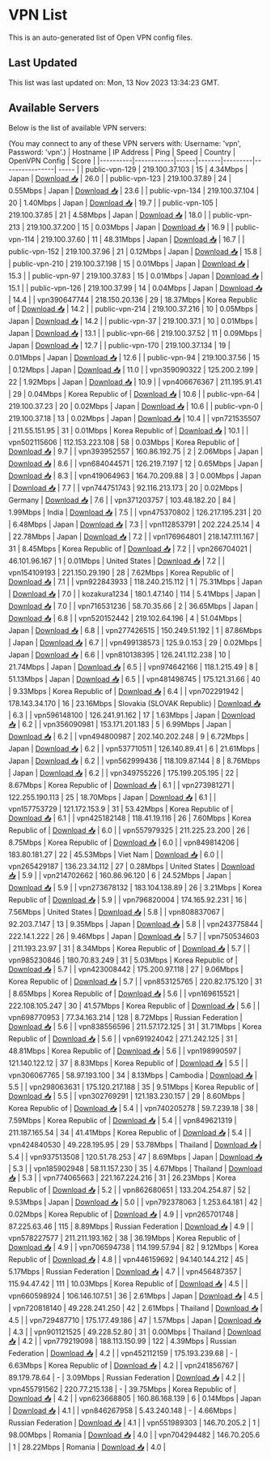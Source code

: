 # VPN List

This is an auto-generated list of Open VPN config files.

## Last Updated

This list was last updated on: Mon, 13 Nov 2023 13:34:23 GMT.

## Available Servers

Below is the list of available VPN servers:

(You may connect to any of these VPN servers with: Username: 'vpn', Password: 'vpn'.)
| Hostname | IP Address | Ping | Speed | Country | OpenVPN Config | Score |
|----------|------------|------|-------|---------|----------------| ----- |
| public-vpn-129 | 219.100.37.103 | 15 | 4.34Mbps | Japan | [Download 📥](./configs/server_0_JP.ovpn) | 26.0 |
| public-vpn-123 | 219.100.37.89 | 24 | 0.55Mbps | Japan | [Download 📥](./configs/server_1_JP.ovpn) | 23.6 |
| public-vpn-134 | 219.100.37.104 | 20 | 1.40Mbps | Japan | [Download 📥](./configs/server_2_JP.ovpn) | 19.7 |
| public-vpn-105 | 219.100.37.85 | 21 | 4.58Mbps | Japan | [Download 📥](./configs/server_3_JP.ovpn) | 18.0 |
| public-vpn-213 | 219.100.37.200 | 15 | 0.03Mbps | Japan | [Download 📥](./configs/server_4_JP.ovpn) | 16.9 |
| public-vpn-114 | 219.100.37.60 | 11 | 48.31Mbps | Japan | [Download 📥](./configs/server_5_JP.ovpn) | 16.7 |
| public-vpn-152 | 219.100.37.96 | 21 | 0.12Mbps | Japan | [Download 📥](./configs/server_6_JP.ovpn) | 15.8 |
| public-vpn-210 | 219.100.37.198 | 15 | 0.01Mbps | Japan | [Download 📥](./configs/server_7_JP.ovpn) | 15.3 |
| public-vpn-97 | 219.100.37.83 | 15 | 0.01Mbps | Japan | [Download 📥](./configs/server_8_JP.ovpn) | 15.1 |
| public-vpn-126 | 219.100.37.99 | 14 | 0.04Mbps | Japan | [Download 📥](./configs/server_9_JP.ovpn) | 14.4 |
| vpn390647744 | 218.150.20.136 | 29 | 18.37Mbps | Korea Republic of | [Download 📥](./configs/server_10_KR.ovpn) | 14.2 |
| public-vpn-214 | 219.100.37.216 | 10 | 0.05Mbps | Japan | [Download 📥](./configs/server_11_JP.ovpn) | 14.2 |
| public-vpn-37 | 219.100.37.1 | 10 | 0.01Mbps | Japan | [Download 📥](./configs/server_12_JP.ovpn) | 13.1 |
| public-vpn-66 | 219.100.37.52 | 11 | 0.09Mbps | Japan | [Download 📥](./configs/server_13_JP.ovpn) | 12.7 |
| public-vpn-170 | 219.100.37.134 | 19 | 0.01Mbps | Japan | [Download 📥](./configs/server_14_JP.ovpn) | 12.6 |
| public-vpn-94 | 219.100.37.56 | 15 | 0.12Mbps | Japan | [Download 📥](./configs/server_15_JP.ovpn) | 11.0 |
| vpn359090322 | 125.200.2.199 | 22 | 1.92Mbps | Japan | [Download 📥](./configs/server_16_JP.ovpn) | 10.9 |
| vpn406676367 | 211.195.91.41 | 29 | 0.04Mbps | Korea Republic of | [Download 📥](./configs/server_17_KR.ovpn) | 10.6 |
| public-vpn-64 | 219.100.37.23 | 20 | 0.02Mbps | Japan | [Download 📥](./configs/server_18_JP.ovpn) | 10.6 |
| public-vpn-0 | 219.100.37.18 | 13 | 0.02Mbps | Japan | [Download 📥](./configs/server_19_JP.ovpn) | 10.4 |
| vpn721535507 | 211.55.151.95 | 31 | 0.01Mbps | Korea Republic of | [Download 📥](./configs/server_20_KR.ovpn) | 10.1 |
| vpn502115606 | 112.153.223.108 | 58 | 0.03Mbps | Korea Republic of | [Download 📥](./configs/server_21_KR.ovpn) | 9.7 |
| vpn393952557 | 160.86.192.75 | 2 | 2.06Mbps | Japan | [Download 📥](./configs/server_22_JP.ovpn) | 8.6 |
| vpn684044571 | 126.219.7.197 | 12 | 0.65Mbps | Japan | [Download 📥](./configs/server_23_JP.ovpn) | 8.3 |
| vpn419064963 | 164.70.209.88 | 3 | 0.00Mbps | Japan | [Download 📥](./configs/server_24_JP.ovpn) | 7.7 |
| vpn744751743 | 92.116.213.173 | 20 | 0.02Mbps | Germany | [Download 📥](./configs/server_25_DE.ovpn) | 7.6 |
| vpn371203757 | 103.48.182.20 | 84 | 1.99Mbps | India | [Download 📥](./configs/server_26_IN.ovpn) | 7.5 |
| vpn475370802 | 126.217.195.231 | 20 | 6.48Mbps | Japan | [Download 📥](./configs/server_27_JP.ovpn) | 7.3 |
| vpn112853791 | 202.224.25.14 | 4 | 22.78Mbps | Japan | [Download 📥](./configs/server_28_JP.ovpn) | 7.2 |
| vpn176964801 | 218.147.111.167 | 31 | 8.45Mbps | Korea Republic of | [Download 📥](./configs/server_29_KR.ovpn) | 7.2 |
| vpn266704021 | 46.101.96.167 | 1 | 0.01Mbps | United States | [Download 📥](./configs/server_30_US.ovpn) | 7.2 |
| vpn154109193 | 221.150.29.190 | 28 | 7.62Mbps | Korea Republic of | [Download 📥](./configs/server_31_KR.ovpn) | 7.1 |
| vpn922843933 | 118.240.215.112 | 1 | 75.31Mbps | Japan | [Download 📥](./configs/server_32_JP.ovpn) | 7.0 |
| kozakura1234 | 180.1.47.140 | 114 | 5.41Mbps | Japan | [Download 📥](./configs/server_33_JP.ovpn) | 7.0 |
| vpn716531236 | 58.70.35.66 | 2 | 36.65Mbps | Japan | [Download 📥](./configs/server_34_JP.ovpn) | 6.8 |
| vpn520152442 | 219.102.64.196 | 4 | 51.04Mbps | Japan | [Download 📥](./configs/server_35_JP.ovpn) | 6.8 |
| vpn277426515 | 150.249.51.192 | 1 | 87.86Mbps | Japan | [Download 📥](./configs/server_36_JP.ovpn) | 6.7 |
| vpn499138573 | 125.9.0.153 | 29 | 0.02Mbps | Japan | [Download 📥](./configs/server_37_JP.ovpn) | 6.6 |
| vpn810138395 | 126.241.112.238 | 10 | 21.74Mbps | Japan | [Download 📥](./configs/server_38_JP.ovpn) | 6.5 |
| vpn974642166 | 118.1.215.49 | 8 | 51.13Mbps | Japan | [Download 📥](./configs/server_39_JP.ovpn) | 6.5 |
| vpn481498745 | 175.121.31.66 | 40 | 9.33Mbps | Korea Republic of | [Download 📥](./configs/server_40_KR.ovpn) | 6.4 |
| vpn702291942 | 178.143.34.170 | 16 | 23.16Mbps | Slovakia (SLOVAK Republic) | [Download 📥](./configs/server_41_SK.ovpn) | 6.3 |
| vpn596148100 | 126.241.91.162 | 17 | 1.63Mbps | Japan | [Download 📥](./configs/server_42_JP.ovpn) | 6.2 |
| vpn356090981 | 153.171.201.183 | 5 | 6.99Mbps | Japan | [Download 📥](./configs/server_43_JP.ovpn) | 6.2 |
| vpn494800987 | 202.140.202.248 | 9 | 6.72Mbps | Japan | [Download 📥](./configs/server_44_JP.ovpn) | 6.2 |
| vpn537710511 | 126.140.89.41 | 6 | 21.61Mbps | Japan | [Download 📥](./configs/server_45_JP.ovpn) | 6.2 |
| vpn562999436 | 118.109.87.144 | 8 | 8.76Mbps | Japan | [Download 📥](./configs/server_46_JP.ovpn) | 6.2 |
| vpn349755226 | 175.199.205.195 | 22 | 8.67Mbps | Korea Republic of | [Download 📥](./configs/server_47_KR.ovpn) | 6.1 |
| vpn273981271 | 122.255.190.113 | 25 | 18.70Mbps | Japan | [Download 📥](./configs/server_48_JP.ovpn) | 6.1 |
| vpn157753729 | 121.172.153.9 | 31 | 53.42Mbps | Korea Republic of | [Download 📥](./configs/server_49_KR.ovpn) | 6.1 |
| vpn425182148 | 118.41.19.116 | 26 | 7.60Mbps | Korea Republic of | [Download 📥](./configs/server_50_KR.ovpn) | 6.0 |
| vpn557979325 | 211.225.23.200 | 26 | 8.75Mbps | Korea Republic of | [Download 📥](./configs/server_51_KR.ovpn) | 6.0 |
| vpn849814206 | 183.80.181.27 | 22 | 45.53Mbps | Viet Nam | [Download 📥](./configs/server_52_VN.ovpn) | 6.0 |
| vpn265429187 | 136.23.34.112 | 27 | 0.28Mbps | United States | [Download 📥](./configs/server_53_US.ovpn) | 5.9 |
| vpn214702662 | 160.86.96.120 | 6 | 24.52Mbps | Japan | [Download 📥](./configs/server_54_JP.ovpn) | 5.9 |
| vpn273678132 | 183.104.138.89 | 26 | 3.21Mbps | Korea Republic of | [Download 📥](./configs/server_55_KR.ovpn) | 5.9 |
| vpn796820004 | 174.165.92.231 | 16 | 7.56Mbps | United States | [Download 📥](./configs/server_56_US.ovpn) | 5.8 |
| vpn808837067 | 92.203.7.147 | 13 | 9.35Mbps | Japan | [Download 📥](./configs/server_57_JP.ovpn) | 5.8 |
| vpn243775844 | 222.14.1.222 | 26 | 9.46Mbps | Japan | [Download 📥](./configs/server_58_JP.ovpn) | 5.7 |
| vpn750534603 | 211.193.23.97 | 31 | 8.34Mbps | Korea Republic of | [Download 📥](./configs/server_59_KR.ovpn) | 5.7 |
| vpn985230846 | 180.70.83.249 | 31 | 5.03Mbps | Korea Republic of | [Download 📥](./configs/server_60_KR.ovpn) | 5.7 |
| vpn423008442 | 175.200.97.118 | 27 | 9.06Mbps | Korea Republic of | [Download 📥](./configs/server_61_KR.ovpn) | 5.7 |
| vpn853125765 | 220.82.175.120 | 31 | 8.65Mbps | Korea Republic of | [Download 📥](./configs/server_62_KR.ovpn) | 5.6 |
| vpn169615521 | 222.108.105.247 | 30 | 41.57Mbps | Korea Republic of | [Download 📥](./configs/server_63_KR.ovpn) | 5.6 |
| vpn698770953 | 77.34.163.214 | 128 | 8.72Mbps | Russian Federation | [Download 📥](./configs/server_64_RU.ovpn) | 5.6 |
| vpn838556596 | 211.57.172.125 | 31 | 31.71Mbps | Korea Republic of | [Download 📥](./configs/server_65_KR.ovpn) | 5.6 |
| vpn691924042 | 27.1.242.125 | 31 | 48.81Mbps | Korea Republic of | [Download 📥](./configs/server_66_KR.ovpn) | 5.6 |
| vpn198990597 | 121.140.122.12 | 37 | 8.83Mbps | Korea Republic of | [Download 📥](./configs/server_67_KR.ovpn) | 5.5 |
| vpn306067765 | 58.97.193.100 | 34 | 8.13Mbps | Cambodia | [Download 📥](./configs/server_68_KH.ovpn) | 5.5 |
| vpn298063631 | 175.120.217.188 | 35 | 9.51Mbps | Korea Republic of | [Download 📥](./configs/server_69_KR.ovpn) | 5.5 |
| vpn302769291 | 121.183.230.157 | 29 | 8.60Mbps | Korea Republic of | [Download 📥](./configs/server_70_KR.ovpn) | 5.4 |
| vpn740205278 | 59.7.239.18 | 38 | 7.59Mbps | Korea Republic of | [Download 📥](./configs/server_71_KR.ovpn) | 5.4 |
| vpn849621319 | 211.187.165.54 | 34 | 41.41Mbps | Korea Republic of | [Download 📥](./configs/server_72_KR.ovpn) | 5.4 |
| vpn424840530 | 49.228.195.95 | 29 | 53.78Mbps | Thailand | [Download 📥](./configs/server_73_TH.ovpn) | 5.4 |
| vpn937513508 | 120.51.78.253 | 47 | 8.69Mbps | Japan | [Download 📥](./configs/server_74_JP.ovpn) | 5.3 |
| vpn185902948 | 58.11.157.230 | 35 | 4.67Mbps | Thailand | [Download 📥](./configs/server_75_TH.ovpn) | 5.3 |
| vpn774065663 | 221.167.224.216 | 31 | 26.23Mbps | Korea Republic of | [Download 📥](./configs/server_76_KR.ovpn) | 5.2 |
| vpn862680651 | 133.204.254.87 | 52 | 9.53Mbps | Japan | [Download 📥](./configs/server_77_JP.ovpn) | 5.0 |
| vpn792378063 | 1.253.64.181 | 42 | 0.02Mbps | Korea Republic of | [Download 📥](./configs/server_78_KR.ovpn) | 4.9 |
| vpn265701748 | 87.225.63.46 | 115 | 8.89Mbps | Russian Federation | [Download 📥](./configs/server_79_RU.ovpn) | 4.9 |
| vpn578227577 | 211.211.193.162 | 38 | 36.19Mbps | Korea Republic of | [Download 📥](./configs/server_80_KR.ovpn) | 4.9 |
| vpn706594738 | 114.199.57.94 | 82 | 9.12Mbps | Korea Republic of | [Download 📥](./configs/server_81_KR.ovpn) | 4.8 |
| vpn446159692 | 94.140.144.212 | 45 | 5.17Mbps | Russian Federation | [Download 📥](./configs/server_82_RU.ovpn) | 4.7 |
| vpn456487357 | 115.94.47.42 | 111 | 10.03Mbps | Korea Republic of | [Download 📥](./configs/server_83_KR.ovpn) | 4.5 |
| vpn660598924 | 106.146.107.51 | 36 | 2.61Mbps | Japan | [Download 📥](./configs/server_84_JP.ovpn) | 4.5 |
| vpn720818140 | 49.228.241.250 | 42 | 2.61Mbps | Thailand | [Download 📥](./configs/server_85_TH.ovpn) | 4.5 |
| vpn729487710 | 175.177.49.186 | 47 | 1.57Mbps | Japan | [Download 📥](./configs/server_86_JP.ovpn) | 4.3 |
| vpn901121525 | 49.228.52.80 | 31 | 0.00Mbps | Thailand | [Download 📥](./configs/server_87_TH.ovpn) | 4.2 |
| vpn779219098 | 188.113.150.99 | 122 | 4.39Mbps | Russian Federation | [Download 📥](./configs/server_88_RU.ovpn) | 4.2 |
| vpn452112159 | 175.193.239.68 | - | 6.63Mbps | Korea Republic of | [Download 📥](./configs/server_89_KR.ovpn) | 4.2 |
| vpn241856767 | 89.179.78.64 | - | 3.09Mbps | Russian Federation | [Download 📥](./configs/server_90_RU.ovpn) | 4.2 |
| vpn455791562 | 220.77.215.138 | - | 39.75Mbps | Korea Republic of | [Download 📥](./configs/server_91_KR.ovpn) | 4.2 |
| vpn623668805 | 160.86.168.139 | 6 | 0.14Mbps | Japan | [Download 📥](./configs/server_92_JP.ovpn) | 4.1 |
| vpn846267958 | 5.43.240.148 | - | 4.66Mbps | Russian Federation | [Download 📥](./configs/server_93_RU.ovpn) | 4.1 |
| vpn551989303 | 146.70.205.2 | 1 | 98.00Mbps | Romania | [Download 📥](./configs/server_94_RO.ovpn) | 4.0 |
| vpn704294482 | 146.70.205.6 | 1 | 28.22Mbps | Romania | [Download 📥](./configs/server_95_RO.ovpn) | 4.0 |
